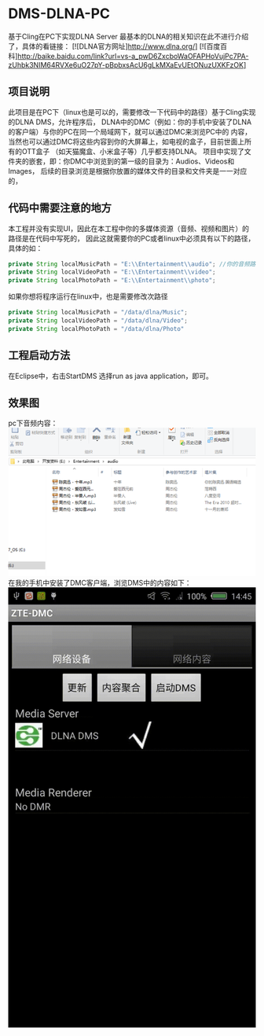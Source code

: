 # DMS-DLNA-PC
基于Cling在PC下实现DLNA Server
最基本的DLNA的相关知识在此不进行介绍了，具体的看链接：
[![DLNA官方网址]http://www.dlna.org/]
[![百度百科]http://baike.baidu.com/link?url=vs-a_pwD6ZxcboWaOFAPHoVujPc7PA-zUhbk3NIM64RVXe6uO27pY-pBpbxsAcU6gLkMXaEvUEtONuzUXKFzOK]

## 项目说明
  此项目是在PC下（linux也是可以的，需要修改一下代码中的路径）基于Cling实现的DLNA DMS，允许程序后，
  DLNA中的DMC（例如：你的手机中安装了DLNA的客户端）与你的PC在同一个局域网下，就可以通过DMC来浏览PC中的
  内容，当然也可以通过DMC将这些内容到你的大屏幕上，如电视的盒子，目前世面上所有的OTT盒子
  （如天猫魔盒、小米盒子等）几乎都支持DLNA。
  项目中实现了文件夹的嵌套，即：你DMC中浏览到的第一级的目录为：Audios、Videos和Images，
  后续的目录浏览是根据你放置的媒体文件的目录和文件夹是一一对应的，
  
## 代码中需要注意的地方
  本工程并没有实现UI，因此在本工程中你的多媒体资源（音频、视频和图片）的路径是在代码中写死的，
  因此这就需要你的PC或者linux中必须具有以下的路径，具体的如：
  ```JAVA
  private String localMusicPath = "E:\\Entertainment\\audio"; //你的音频路径，将你的音频文件放在这个地方就好
  private String localVideoPath = "E:\\Entertainment\\video";
  private String localPhotoPath = "E:\\Entertainment\\photo";
  ```
  如果你想将程序运行在linux中，也是需要修改次路径
  ```JAVA
  private String localMusicPath = "/data/dlna/Music";
  private String localVideoPath = "/data/dlna/Video";
  private String localPhotoPath = "/data/dlna/Photo"
  ```
## 工程启动方法
  在Eclipse中，右击StartDMS 选择run as java application，即可。
  
## 效果图
  pc下音频内容：
  ![DMS目录](https://github.com/gpfduoduo/DMS-DLNA-PC/blob/master/picture/PC_Music.png "pc中DMS的音乐目录")
   在我的手机中安装了DMC客户端，浏览DMS中的内容如下：
  ![DMC运行结果](https://github.com/gpfduoduo/DMS-DLNA-PC/blob/master/picture/demo.gif "DMC的运行结果")
  
